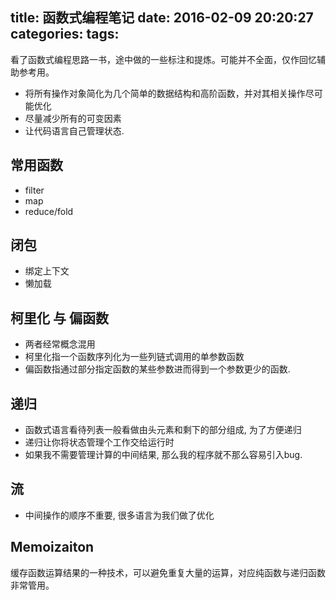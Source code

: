 title: 函数式编程笔记
date: 2016-02-09 20:20:27
categories:
tags:
---
看了函数式编程思路一书，途中做的一些标注和提炼。可能并不全面，仅作回忆辅助参考用。

<!--more-->

- 将所有操作对象简化为几个简单的数据结构和高阶函数，并对其相关操作尽可能优化
- 尽量减少所有的可变因素
- 让代码语言自己管理状态.

## 常用函数
- filter
- map
- reduce/fold

## 闭包
	
- 绑定上下文
- 懒加载

## 柯里化 与 偏函数

- 两者经常概念混用
- 柯里化指一个函数序列化为一些列链式调用的单参数函数
- 偏函数指通过部分指定函数的某些参数进而得到一个参数更少的函数.

## 递归
- 函数式语言看待列表一般看做由头元素和剩下的部分组成, 为了方便递归
- 递归让你将状态管理个工作交给运行时
- 如果我不需要管理计算的中间结果, 那么我的程序就不那么容易引入bug.

## 流
- 中间操作的顺序不重要, 很多语言为我们做了优化

## Memoizaiton

缓存函数运算结果的一种技术，可以避免重复大量的运算，对应纯函数与递归函数非常管用。